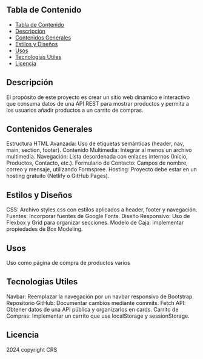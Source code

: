 ## Tabla de Contenido
- [Tabla de Contenido](#tabla-de-contenido)
- [Descripción](#descripción)
- [Contenidos Generales](#contenidos-generales)
- [Estilos y Diseños](#estilos-y-diseños)
- [Usos](#usos)
- [Tecnologias Utiles](#tecnologias-utiles)
- [Licencia](#licencia)

## Descripción
El propósito de este proyecto es crear un sitio web dinámico e interactivo que consuma datos de una API REST para mostrar productos y permita a los usuarios añadir productos a un carrito de compras.
## Contenidos Generales
Estructura HTML Avanzada: Uso de etiquetas semánticas (header, nav, main, section, footer).
Contenido Multimedia: Integrar al menos un archivo multimedia.
Navegación: Lista desordenada con enlaces internos (Inicio, Productos, Contacto, etc.).
Formulario de Contacto: Campos de nombre, correo y mensaje, utilizando Formspree.
Hosting: Proyecto debe estar en un hosting gratuito (Netlify o GitHub Pages).
## Estilos y Diseños
CSS: Archivo styles.css con estilos aplicados a header, footer y navegación.
Fuentes: Incorporar fuentes de Google Fonts.
Diseño Responsivo: Uso de Flexbox y Grid para organizar secciones.
Modelo de Caja: Implementar propiedades de Box Modeling.
## Usos
Uso como página de compra de productos varios
## Tecnologias Utiles 
Navbar: Reemplazar la navegación por un navbar responsivo de Bootstrap.
Repositorio GitHub: Documentar cambios mediante commits.
Fetch API: Obtener datos de una API pública y organizarlos en cards.
Carrito de Compras: Implementar un carrito que use localStorage y sessionStorage.
## Licencia
2024 copyright CRS
